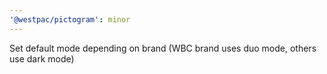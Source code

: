 ```yaml
---
'@westpac/pictogram': minor
---
```


Set default mode depending on brand (WBC brand uses duo mode, others use dark mode)
